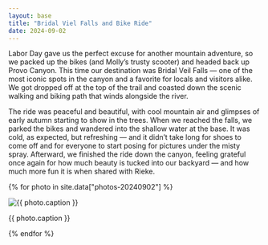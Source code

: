 ```yaml
---
layout: base
title: "Bridal Viel Falls and Bike Ride"
date: 2024-09-02
---
```


Labor Day gave us the perfect excuse for another mountain adventure, so we packed up the bikes (and Molly’s trusty scooter) and headed back up Provo Canyon. This time our destination was Bridal Veil Falls — one of the most iconic spots in the canyon and a favorite for locals and visitors alike. We got dropped off at the top of the trail and coasted down the scenic walking and biking path that winds alongside the river.

The ride was peaceful and beautiful, with cool mountain air and glimpses of early autumn starting to show in the trees. When we reached the falls, we parked the bikes and wandered into the shallow water at the base. It was cold, as expected, but refreshing — and it didn’t take long for shoes to come off and for everyone to start posing for pictures under the misty spray. Afterward, we finished the ride down the canyon, feeling grateful once again for how much beauty is tucked into our backyard — and how much more fun it is when shared with Rieke.

{% for photo in site.data["photos-20240902"] %}
  <div>
    <img src="{{ site.baseurl }}/photos/{{ photo.file }}" alt="{{ photo.caption }}">
    <p>{{ photo.caption }}</p>
  </div>
{% endfor %}